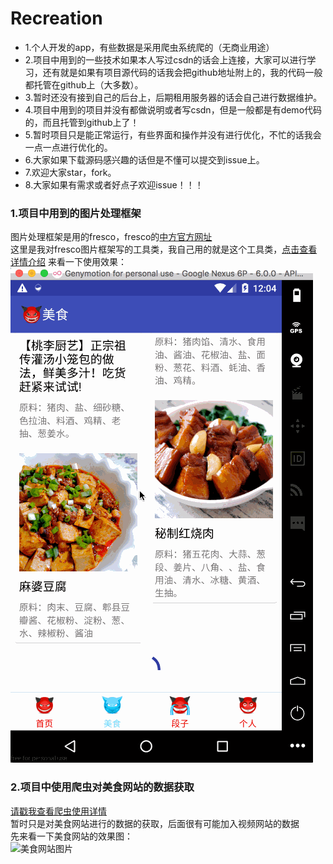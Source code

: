 # Recreation
* 1.个人开发的app，有些数据是采用爬虫系统爬的（无商业用途）<br>
* 2.项目中用到的一些技术如果本人写过csdn的话会上连接，大家可以进行学习，还有就是如果有项目源代码的话我会把github地址附上的，我的代码一般都托管在github上（大多数）。<br>
* 3.暂时还没有接到自己的后台上，后期租用服务器的话会自己进行数据维护。<br>
* 4.项目中用到的项目并没有都做说明或者写csdn，但是一般都是有demo代码的，而且托管到github上了！<br>
* 5.暂时项目只是能正常运行，有些界面和操作并没有进行优化，不忙的话我会一点一点进行优化的。<br>
* 6.大家如果下载源码感兴趣的话但是不懂可以提交到issue上。<br>
* 7.欢迎大家star，fork。<br>
* 8.大家如果有需求或者好点子欢迎issue！！！<br>


### 1.项目中用到的图片处理框架
图片处理框架是用的fresco，fresco的[中方官方网址](https://www.fresco-cn.org/docs/)<br>
这里是我对fresco图片框架写的工具类，我自己用的就是这个工具类，[点击查看详情介绍](https://github.com/1181631922/Recreation/blob/master/readme/picture/fresco1.md)
来看一下使用效果：<br>
![fresco效果图片](https://github.com/1181631922/Recreation/blob/master/ScreenShots/food1.gif)
### 2.项目中使用爬虫对美食网站的数据获取
[请戳我查看爬虫使用详情](https://github.com/1181631922/Recreation/blob/master/readme/spider/spider1.md)<br>
暂时只是对美食网站进行的数据的获取，后面很有可能加入视频网站的数据<br>
先来看一下美食网站的效果图：<br>
![美食网站图片](https://github.com/1181631922/Recreation/blob/master/ScreenShots/food2.gif)




